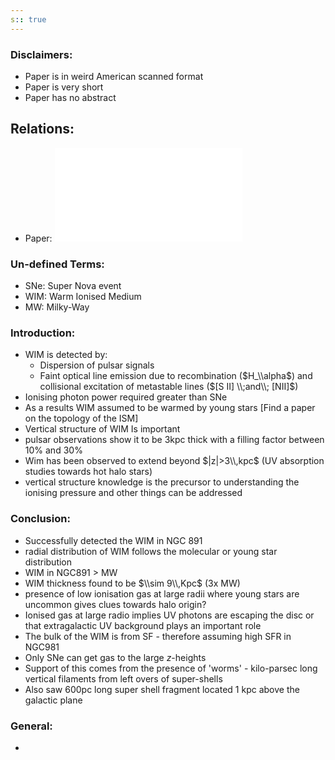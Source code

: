 ```yaml
---
s:: true
---
```

### Disclaimers:
- Paper is in weird American scanned format
- Paper is very short
- Paper has no abstract

## Relations:
- Paper: ![The Interstellar Halo of Spiral Galaxies - NGC891 - S. R. Kulkarni et. al.182K](../../../PDFs/The%20Interstellar%20Halo%20of%20Spiral%20Galaxies%20-%20NGC891%20-%20S.%20R.%20Kulkarni%20et.%20al.182K.md)

### Un-defined Terms:
- SNe: Super Nova event
- WIM: Warm Ionised Medium
- MW: Milky-Way

### Introduction: 
- WIM is detected by:
	- Dispersion of pulsar signals
	- Faint optical line emission due to recombination ($H_\\alpha$) and collisional excitation of metastable lines ($[S II] \\;and\\; [NII]$)
- Ionising photon power required greater than SNe
- As a results WIM assumed to be warmed by young stars [Find a paper on the topology of the ISM]
- Vertical structure of WIM Is important
- pulsar observations show it to be 3kpc thick with a filling factor between 10% and 30%
- Wim has been observed to extend beyond $|z|>3\\,kpc$ (UV absorption studies towards hot halo stars)
- vertical structure knowledge is the precursor to understanding the ionising pressure and other things can be addressed


### Conclusion:
- Successfully detected the WIM in NGC 891
- radial distribution of WIM follows the molecular or young star distribution
- WIM in NGC891 > MW
- WIM thickness found to be $\\sim 9\\,Kpc$ (3x MW)
- presence of low ionisation gas at large radii where young stars are uncommon gives clues towards halo origin?
- Ionised gas at large radio implies UV photons are escaping the disc or that extragalactic UV background plays an important role
- The bulk of the WIM is from SF - therefore assuming high SFR in NGC981
- Only SNe can get gas to the large $z$-heights
- Support of this comes from the presence of 'worms' - kilo-parsec long vertical filaments from left overs of super-shells
- Also saw 600pc long super shell fragment located 1 kpc above the galactic plane 


### General:
- 